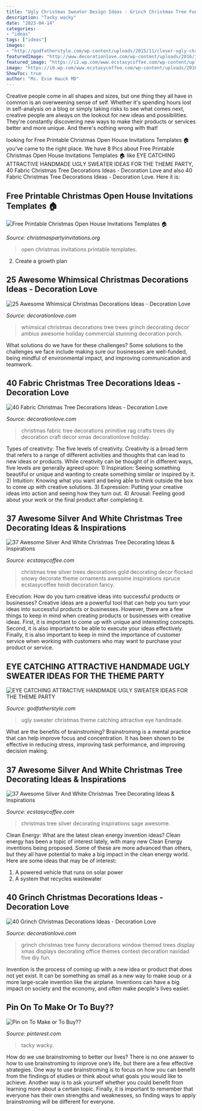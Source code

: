 ```yaml
---
title: "Ugly Christmas Sweater Design Ideas : Grinch Christmas Tree Funny Decorations Window Themed Trees Display Xmas Displays Decorating Office Themes Contest Decoration Navidad Five Diy Fun"
description: "Tacky wacky"
date: "2023-04-14"
categories:
- "ideas"
tags: ["ideas"]
images:
- "http://godfatherstyle.com/wp-content/uploads/2015/11/clever-ugly-christmas-sweaters-.jpg"
featuredImage: "http://www.decorationlove.com/wp-content/uploads/2016/10/Grinch-Christmas-Tree-Idea-1.jpg"
featured_image: "https://i2.wp.com/www.ecstasycoffee.com/wp-content/uploads/2016/10/Silver-Sage-Christmas-Tree.jpg"
image: "https://i0.wp.com/www.ecstasycoffee.com/wp-content/uploads/2016/10/Snowy-Spruce-Flocked-Christmas-tree.jpg"
ShowToc: true
author: "Ms. Evie Hauck MD"
---
```



Creative people come in all shapes and sizes, but one thing they all have in common is an overweening sense of self. Whether it's spending hours lost in self-analysis on a blog or simply taking risks to see what comes next, creative people are always on the lookout for new ideas and possibilities. They're constantly discovering new ways to make their products or services better and more unique. And there's nothing wrong with that!

	

		
looking for Free Printable Christmas Open House Invitations Templates 🏠 you've came to the right place. We have 8 Pics about Free Printable Christmas Open House Invitations Templates 🏠 like EYE CATCHING ATTRACTIVE HANDMADE UGLY SWEATER IDEAS FOR THE THEME PARTY, 40 Fabric Christmas Tree Decorations Ideas - Decoration Love and also 40 Fabric Christmas Tree Decorations Ideas - Decoration Love. Here it is:
		
    
## Free Printable Christmas Open House Invitations Templates 🏠

<img loading=lazy src="https://www.christmaspartyinvitations.org/wp-content/uploads/2020/10/Christmas-Open-House-Invitations-5.jpg" onerror="this.onerror=null;this.src='https://tse3.mm.bing.net/th?id=OIP.ng2DArf6ONaY4KwnuibFegHaKW&amp;pid=15.1';" alt="Free Printable Christmas Open House Invitations Templates 🏠">

_Source: christmaspartyinvitations.org_

>open christmas invitations printable templates. 

	

2. Create a growth plan 

    
## 25 Awesome Whimsical Christmas Decorations Ideas - Decoration Love

<img loading=lazy src="http://www.decorationlove.com/wp-content/uploads/2016/09/Whimsical-Christmas-Tree-Decorating.jpg" onerror="this.onerror=null;this.src='https://tse3.mm.bing.net/th?id=OIP.tmnarKEjLGk8Xhswp8peLgHaLD&amp;pid=15.1';" alt="25 Awesome Whimsical Christmas Decorations Ideas - Decoration Love">

_Source: decorationlove.com_

>whimsical christmas decorations tree trees grinch decorating decor ambius awesome holiday commercial stunning decoration porch. 

	

What solutions do we have for these challenges?
Some solutions to the challenges we face include making sure our businesses are well-funded, being mindful of environmental impact, and improving communication and teamwork.

    
## 40 Fabric Christmas Tree Decorations Ideas - Decoration Love

<img loading=lazy src="http://www.decorationlove.com/wp-content/uploads/2016/10/Primitive-Fabric-Christmas-Tree-Decorations.jpg" onerror="this.onerror=null;this.src='https://tse4.mm.bing.net/th?id=OIP.26Tanvj87n4CzhUX9pvBeQHaJ4&amp;pid=15.1';" alt="40 Fabric Christmas Tree Decorations Ideas - Decoration Love">

_Source: decorationlove.com_

>christmas fabric tree decorations primitive rag crafts trees diy decoration craft decor xmas decorationlove holiday. 

	

Types of creativity: The five levels of creativity.
Creativity is a broad term that refers to a range of different activities and thoughts that can lead to new ideas or products. While creativity can be thought of in different ways, five levels are generally agreed upon: 1) Inspiration: Seeing something beautiful or unique and wanting to create something similar or inspired by it. 
2) Intuition: Knowing what you want and being able to think outside the box to come up with creative solutions. 
3) Expression: Putting your creative ideas into action and seeing how they turn out. 
4) Arousal: Feeling good about your work or the final product after completing it.

    
## 37 Awesome Silver And White Christmas Tree Decorating Ideas &amp; Inspirations

<img loading=lazy src="https://i0.wp.com/www.ecstasycoffee.com/wp-content/uploads/2016/10/Snowy-Spruce-Flocked-Christmas-tree.jpg" onerror="this.onerror=null;this.src='https://tse1.mm.bing.net/th?id=OIP.PUn8pjWjQZLSDRLagcMZQQAAAA&amp;pid=15.1';" alt="37 Awesome Silver And White Christmas Tree Decorating Ideas &amp; Inspirations">

_Source: ecstasycoffee.com_

>christmas tree silver trees decorations gold decorating decor flocked snowy decorate theme ornaments awesome inspirations spruce ecstasycoffee heidi decoration fancy. 

	

Execution: How do you turn creative ideas into successful products or businesses?
Creative ideas are a powerful tool that can help you turn your ideas into successful products or businesses. However, there are a few things to keep in mind when creating products or businesses with creative ideas. First, it is important to come up with unique and interesting concepts. Second, it is also important to be able to execute your ideas effectively. Finally, it is also important to keep in mind the importance of customer service when working with customers who may want to purchase your product or service.

    
## EYE CATCHING ATTRACTIVE HANDMADE UGLY SWEATER IDEAS FOR THE THEME PARTY

<img loading=lazy src="http://godfatherstyle.com/wp-content/uploads/2015/11/clever-ugly-christmas-sweaters-.jpg" onerror="this.onerror=null;this.src='https://tse2.mm.bing.net/th?id=OIP.jm-PdG8C-4rLLEBaDvoJUQHaJ3&amp;pid=15.1';" alt="EYE CATCHING ATTRACTIVE HANDMADE UGLY SWEATER IDEAS FOR THE THEME PARTY">

_Source: godfatherstyle.com_

>ugly sweater christmas theme catching attractive eye handmade. 

	

What are the benefits of brainstroming?
Brainstroming is a mental practice that can help improve focus and concentration. It has been shown to be effective in reducing stress, improving task performance, and improving decision making.

    
## 37 Awesome Silver And White Christmas Tree Decorating Ideas &amp; Inspirations

<img loading=lazy src="https://i2.wp.com/www.ecstasycoffee.com/wp-content/uploads/2016/10/Silver-Sage-Christmas-Tree.jpg" onerror="this.onerror=null;this.src='https://tse1.mm.bing.net/th?id=OIP.sHyXDKL9umXU6t07tD4ugQHaOs&amp;pid=15.1';" alt="37 Awesome Silver And White Christmas Tree Decorating Ideas &amp; Inspirations">

_Source: ecstasycoffee.com_

>christmas tree silver decorating inspirations sage awesome. 

	

Clean Energy: What are the latest clean energy invention ideas?
Clean energy has been a topic of interest lately, with many new Clean Energy inventions being proposed. Some of these are more advanced than others, but they all have potential to make a big impact in the clean energy world. Here are some ideas that may be of interest: 
1. A powered vehicle that runs on solar power 
2. A system that recycles wastewater 

    
## 40 Grinch Christmas Decorations Ideas - Decoration Love

<img loading=lazy src="http://www.decorationlove.com/wp-content/uploads/2016/10/Grinch-Christmas-Tree-Idea-1.jpg" onerror="this.onerror=null;this.src='https://tse2.mm.bing.net/th?id=OIP.1dAaQr5yRHRQqFNv6aCijgHaJ3&amp;pid=15.1';" alt="40 Grinch Christmas Decorations Ideas - Decoration Love">

_Source: decorationlove.com_

>grinch christmas tree funny decorations window themed trees display xmas displays decorating office themes contest decoration navidad five diy fun. 

	

Invention is the process of coming up with a new idea or product that does not yet exist. It can be something as small as a new way to make soup or a more large-scale invention like the airplane. Inventions can have a big impact on society and the economy, and often make people's lives easier.

    
## Pin On To Make Or To Buy??

<img loading=lazy src="https://i.pinimg.com/736x/7f/92/e5/7f92e5c9785fe1f18934f6b58750797a--tacky-christmas-outfit-the-christmas.jpg" onerror="this.onerror=null;this.src='https://tse2.mm.bing.net/th?id=OIP.F_hqT10G3I7LluCCGiM5JQHaNK&amp;pid=15.1';" alt="Pin on To Make or To Buy??">

_Source: pinterest.com_

>tacky wacky. 

	

How do we use brainstroming to better our lives?
There is no one answer to how to use brainstroming to improve one’s life, but there are a few effective strategies. One way to use brainstroming is to focus on how you can benefit from the findings of studies or think about what goals you would like to achieve. Another way is to ask yourself whether you could benefit from learning more about a certain topic. Finally, it is important to remember that everyone has their own strengths and weaknesses, so finding ways to apply brainstroming will be different for everyone.

